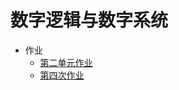 # 数字逻辑与数字系统

- 作业
  - [第二单元作业](docs/课内笔记/大二下/数字逻辑与数字系统/作业/数电第二单元作业.md)
  - [第四次作业](docs/课内笔记/大二下/数字逻辑与数字系统/作业/第四次作业.md)